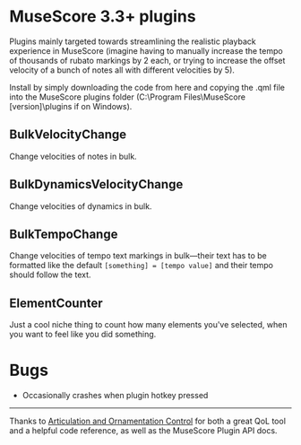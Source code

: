 # MuseScore 3.3+ plugins

Plugins mainly targeted towards streamlining the realistic playback experience in MuseScore (imagine having to manually increase the tempo of thousands of rubato markings by 2 each, or trying to increase the offset velocity of a bunch of notes all with different velocities by 5).

Install by simply downloading the code from here and copying the .qml file into the MuseScore plugins folder (C:\Program Files\MuseScore [version]\plugins if on Windows).

## BulkVelocityChange
Change velocities of notes in bulk.

## BulkDynamicsVelocityChange
Change velocities of dynamics in bulk.

## BulkTempoChange
Change velocities of tempo text markings in bulk—their text has to be formatted like the default `[something] = [tempo value]` and their tempo should follow the text.

## ElementCounter
Just a cool niche thing to count how many elements you've selected, when you want to feel like you did something.

# Bugs

- Occasionally crashes when plugin hotkey pressed

---

Thanks to [Articulation and Ornamentation Control](https://github.com/BernardGreenberg/MuseScorePlugins) for both a great QoL tool and a helpful code reference, as well as the MuseScore Plugin API docs.
